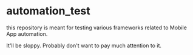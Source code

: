 # automation_test
this repository is meant for testing various frameworks related to Mobile App automation. 

It'll be sloppy. Probably don't want to pay much attention to it. 
